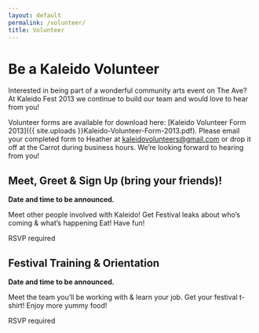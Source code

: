 ```yaml
---
layout: default
permalink: /volunteer/
title: Volunteer
---
```


# Be a Kaleido Volunteer

Interested in being part of a wonderful community arts event on The Ave? At Kaleido Fest 2013 we continue to build our team and would love to hear from you!

Volunteer forms are available for download  here: [Kaleido Volunteer Form 2013]({{ site.uploads }}Kaleido-Volunteer-Form-2013.pdf). Please email your completed form to Heather at <kaleidovolunteers@gmail.com> or drop it off at the Carrot during business hours. We’re looking forward to hearing from you!


## Meet, Greet & Sign Up (bring your friends)!

**Date and time to be announced.**

Meet other people involved with Kaleido!
Get Festival leaks about who’s coming & what’s happening
Eat! Have fun!

RSVP required

## Festival Training & Orientation

**Date and time to be announced.**

Meet the team you’ll be working with & learn your job.
Get your festival t-shirt!
Enjoy more yummy food!

RSVP required
